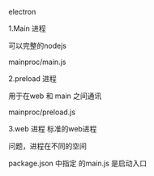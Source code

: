 electron

1.Main 进程

可以完整的nodejs

mainproc/main.js

2.preload 进程

用于在web 和 main 之间通讯

mainproc/preload.js

3.web 进程
标准的web进程


问题，进程在不同的空间

package.json
中指定 的main.js 是启动入口